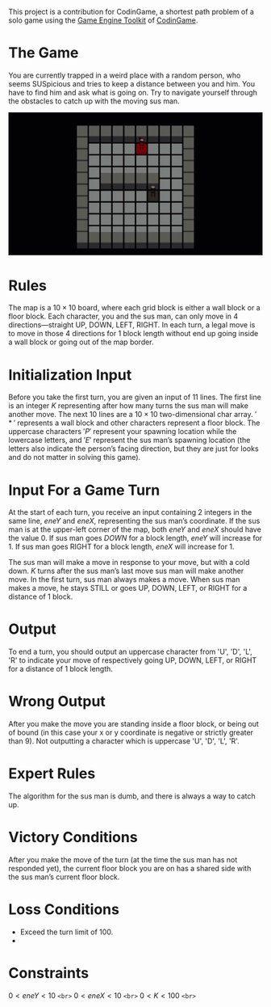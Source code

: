 This project is a contribution for CodinGame, a shortest path problem of a solo game using the [Game Engine Toolkit](https://www.codingame.com/playgrounds/25775/codingame-sdk-documentation/introduction) of [CodinGame](https://www.codingame.com/).

# The Game

You are currently trapped in a weird place with a random person, who seems SUSpicious and tries to keep a distance between you and him. You have to find him and ask what is going on. Try to navigate yourself through the obstacles to catch up with the moving sus man.

![](src/main/resources/view/assets/demo.gif)

# Rules

The map is a $10 \times 10$ board, where each grid block is either a wall block or a floor block. Each character, you and the sus man, can only move in 4 directions—straight UP, DOWN, LEFT, RIGHT. In each turn, a legal move is to move in those 4 directions for 1 block length without end up going inside a wall block or going out of the map border.

# Initialization Input

Before you take the first turn, you are given an input of $11$ lines. The first line is an integer $K$ representing after how many turns the sus man will make another move. The next $10$ lines are a $10 \times 10$ two-dimensional char array. $'*'$ represents a wall block and other characters represent a floor block. The uppercase characters $'P'$ represent your spawning location while the lowercase letters, and $'E'$ represent the sus man’s spawning location (the letters also indicate the person’s facing direction, but they are just for looks and do not matter in solving this game).

# Input For a Game Turn

At the start of each turn, you receive an input containing $2$ integers in the same line, $eneY$ and $eneX$, representing the sus man’s coordinate. If the sus man is at the upper-left corner of the map, both $eneY$ and $eneX$ should have the value $0$. If sus man goes $DOWN$ for a block length, $eneY$ will increase for $1$. If sus man goes RIGHT for a block length, $eneX$ will increase for $1$.

The sus man will make a move in response to your move, but with a cold down. $K$ turns after the sus man’s last move sus man will make another move. In the first turn, sus man always makes a move. When sus man makes a move, he stays STILL or goes UP, DOWN, LEFT, or RIGHT for a distance of $1$ block.

# Output

To end a turn, you should output an uppercase character from 'U', 'D', 'L', 'R' to indicate your move of respectively going UP, DOWN, LEFT, or RIGHT for a distance of 1 block length.

# Wrong Output

After you make the move you are standing inside a floor block, or being out of bound (in this case your x or y coordinate is negative or strictly greater than 9).
Not outputting a character which is uppercase 'U', 'D', 'L', 'R'.

# Expert Rules

The algorithm for the sus man is dumb, and there is always a way to catch up.

# Victory Conditions

After you make the move of the turn (at the time the sus man has not responded yet), the current floor block you are on has a shared side with the sus man’s current floor block.

# Loss Conditions

- Exceed the turn limit of $100$.
- 

# Constraints

$0 < eneY < 10$ `<br>`
$0 < eneX < 10$ `<br>`
$0 < K < 100$ `<br>`

